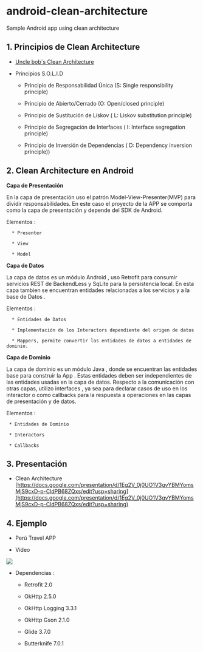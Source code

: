# android-clean-architecture
Sample Android  app using clean architecture

## 1. Principios de Clean Architecture 

   - [Uncle bob´s Clean Architecture ](https://blog.8thlight.com/uncle-bob/2012/08/13/the-clean-architecture.html)
   
   - Principios S.O.L.I.D
      
      * Principio de Responsabilidad Única (S: Single responsibility principle)
      
      * Principio de Abierto/Cerrado (O: Open/closed principle)
      
      * Principio de Sustitución de Liskov ( L: Liskov substitution principle)
      
      * Principio de Segregación de Interfaces ( I: Interface segregation principle)
      
      * Principio de Inversión de Dependencias ( D: Dependency inversion principle))
         
## 2. Clean Architecture en Android

 **Capa de Presentación**
 
   En la capa de presentación uso el patrón Model-View-Presenter(MVP) para dividir responsabilidades.
   En este caso el proyecto de la APP se comporta como la  capa de presentación y depende del SDK de Android.
   
   Elementos :
   
      * Presenter
      
      * View
      
      * Model
   
 **Capa de Datos**
 
   La capa de datos es un módulo Android , uso Retrofit para consumir servicios REST de BackendLess y SqLite para la persistencia local.
   En esta capa tambien se encuentran entidades relacionadas a los servicios y a la base de Datos .
   
   Elementos :
      
      * Entidades de Datos
      
      * Implementación de los Interactors dependiente del origen de datos
      
      * Mappers, permite convertir las entidades de datos a entidades de dominio.
   
   
 **Capa de Dominio**
 
  La capa de dominio es un módulo Java ,  donde se encuentran las entidades base para construir la App . Estas entidades  deben ser independientes de las entidades usadas en la capa de datos.
 Respecto a la comunicación con otras capas, utilizo interfaces , ya sea para declarar casos de uso en los interactor o como callbacks para la respuesta a operaciones en las capas de presentación y de datos.
   
  Elementos :
   
     * Entidades de Dominio
         
     * Interactors
         
     * Callbacks 
         
## 3. Presentación
  - Clean Architecture [https://docs.google.com/presentation/d/1Eg2V_0j0UO1V3gvYBMYomsMjS9cxD-p-CldPB68ZQxs/edit?usp=sharing](https://docs.google.com/presentation/d/1Eg2V_0j0UO1V3gvYBMYomsMjS9cxD-p-CldPB68ZQxs/edit?usp=sharing)

## 4. Ejemplo

  - Perú Travel APP
  
  - Video 
  
  ![](https://github.com/emedinaa/android-clean-architecture/blob/master/video.gif?raw=true)
  
  - Dependencias :
  
    * Retrofit 2.0
    
    * OkHttp 2.5.0
    
    * OkHttp Logging 3.3.1
    
    * OkHttp Gson 2.1.0

    * Glide 3.7.0
    
    * Butterknife 7.0.1





